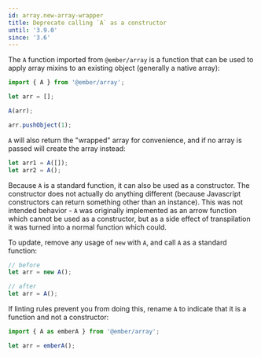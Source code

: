 ```yaml
---
id: array.new-array-wrapper
title: Deprecate calling `A` as a constructor
until: '3.9.0'
since: '3.6'
---
```


The `A` function imported from `@ember/array` is a function that can be used
to apply array mixins to an existing object (generally a native array):

```js
import { A } from '@ember/array';

let arr = [];

A(arr);

arr.pushObject(1);
```

`A` will also return the "wrapped" array for convenience, and if no array is
passed will create the array instead:

```js
let arr1 = A([]);
let arr2 = A();
```

Because `A` is a standard function, it can also be used as a constructor. The
constructor does not actually do anything different (because Javascript
constructors can return something other than an instance). This was not intended
behavior - `A` was originally implemented as an arrow function which cannot be
used as a constructor, but as a side effect of transpilation it was turned into
a normal function which could.

To update, remove any usage of `new` with `A`, and call `A` as a standard
function:

```js
// before
let arr = new A();

// after
let arr = A();
```

If linting rules prevent you from doing this, rename `A` to indicate that it is
a function and not a constructor:

```js
import { A as emberA } from '@ember/array';

let arr = emberA();
```

